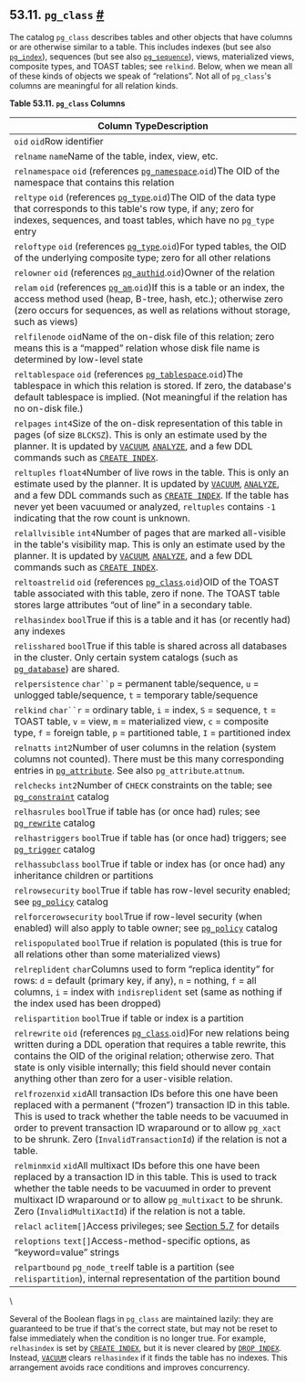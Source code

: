 ## 53.11. `pg_class` [#](#CATALOG-PG-CLASS)

The catalog `pg_class` describes tables and other objects that have columns or are otherwise similar to a table. This includes indexes (but see also [`pg_index`](catalog-pg-index.html "53.26. pg_index")), sequences (but see also [`pg_sequence`](catalog-pg-sequence.html "53.47. pg_sequence")), views, materialized views, composite types, and TOAST tables; see `relkind`. Below, when we mean all of these kinds of objects we speak of “relations”. Not all of `pg_class`'s columns are meaningful for all relation kinds.

**Table 53.11. `pg_class` Columns**

| Column TypeDescription                                                                                                                                                                                                                                                                                                                                                                                              |
| ------------------------------------------------------------------------------------------------------------------------------------------------------------------------------------------------------------------------------------------------------------------------------------------------------------------------------------------------------------------------------------------------------------------- |
| `oid` `oid`Row identifier                                                                                                                                                                                                                                                                                                                                                                                           |
| `relname` `name`Name of the table, index, view, etc.                                                                                                                                                                                                                                                                                                                                                                |
| `relnamespace` `oid` (references [`pg_namespace`](catalog-pg-namespace.html "53.32. pg_namespace").`oid`)The OID of the namespace that contains this relation                                                                                                                                                                                                                                                       |
| `reltype` `oid` (references [`pg_type`](catalog-pg-type.html "53.64. pg_type").`oid`)The OID of the data type that corresponds to this table's row type, if any; zero for indexes, sequences, and toast tables, which have no `pg_type` entry                                                                                                                                                                       |
| `reloftype` `oid` (references [`pg_type`](catalog-pg-type.html "53.64. pg_type").`oid`)For typed tables, the OID of the underlying composite type; zero for all other relations                                                                                                                                                                                                                                     |
| `relowner` `oid` (references [`pg_authid`](catalog-pg-authid.html "53.8. pg_authid").`oid`)Owner of the relation                                                                                                                                                                                                                                                                                                    |
| `relam` `oid` (references [`pg_am`](catalog-pg-am.html "53.3. pg_am").`oid`)If this is a table or an index, the access method used (heap, B-tree, hash, etc.); otherwise zero (zero occurs for sequences, as well as relations without storage, such as views)                                                                                                                                                      |
| `relfilenode` `oid`Name of the on-disk file of this relation; zero means this is a “mapped” relation whose disk file name is determined by low-level state                                                                                                                                                                                                                                                          |
| `reltablespace` `oid` (references [`pg_tablespace`](catalog-pg-tablespace.html "53.56. pg_tablespace").`oid`)The tablespace in which this relation is stored. If zero, the database's default tablespace is implied. (Not meaningful if the relation has no on-disk file.)                                                                                                                                          |
| `relpages` `int4`Size of the on-disk representation of this table in pages (of size `BLCKSZ`). This is only an estimate used by the planner. It is updated by [`VACUUM`](sql-vacuum.html "VACUUM"), [`ANALYZE`](sql-analyze.html "ANALYZE"), and a few DDL commands such as [`CREATE INDEX`](sql-createindex.html "CREATE INDEX").                                                                                  |
| `reltuples` `float4`Number of live rows in the table. This is only an estimate used by the planner. It is updated by [`VACUUM`](sql-vacuum.html "VACUUM"), [`ANALYZE`](sql-analyze.html "ANALYZE"), and a few DDL commands such as [`CREATE INDEX`](sql-createindex.html "CREATE INDEX"). If the table has never yet been vacuumed or analyzed, `reltuples` contains `-1` indicating that the row count is unknown. |
| `relallvisible` `int4`Number of pages that are marked all-visible in the table's visibility map. This is only an estimate used by the planner. It is updated by [`VACUUM`](sql-vacuum.html "VACUUM"), [`ANALYZE`](sql-analyze.html "ANALYZE"), and a few DDL commands such as [`CREATE INDEX`](sql-createindex.html "CREATE INDEX").                                                                                |
| `reltoastrelid` `oid` (references [`pg_class`](catalog-pg-class.html "53.11. pg_class").`oid`)OID of the TOAST table associated with this table, zero if none. The TOAST table stores large attributes “out of line” in a secondary table.                                                                                                                                                                          |
| `relhasindex` `bool`True if this is a table and it has (or recently had) any indexes                                                                                                                                                                                                                                                                                                                                |
| `relisshared` `bool`True if this table is shared across all databases in the cluster. Only certain system catalogs (such as [`pg_database`](catalog-pg-database.html "53.15. pg_database")) are shared.                                                                                                                                                                                                             |
| `relpersistence` `char``p` = permanent table/sequence, `u` = unlogged table/sequence, `t` = temporary table/sequence                                                                                                                                                                                                                                                                                                |
| `relkind` `char``r` = ordinary table, `i` = index, `S` = sequence, `t` = TOAST table, `v` = view, `m` = materialized view, `c` = composite type, `f` = foreign table, `p` = partitioned table, `I` = partitioned index                                                                                                                                                                                              |
| `relnatts` `int2`Number of user columns in the relation (system columns not counted). There must be this many corresponding entries in [`pg_attribute`](catalog-pg-attribute.html "53.7. pg_attribute"). See also `pg_attribute`.`attnum`.                                                                                                                                                                          |
| `relchecks` `int2`Number of `CHECK` constraints on the table; see [`pg_constraint`](catalog-pg-constraint.html "53.13. pg_constraint") catalog                                                                                                                                                                                                                                                                      |
| `relhasrules` `bool`True if table has (or once had) rules; see [`pg_rewrite`](catalog-pg-rewrite.html "53.45. pg_rewrite") catalog                                                                                                                                                                                                                                                                                  |
| `relhastriggers` `bool`True if table has (or once had) triggers; see [`pg_trigger`](catalog-pg-trigger.html "53.58. pg_trigger") catalog                                                                                                                                                                                                                                                                            |
| `relhassubclass` `bool`True if table or index has (or once had) any inheritance children or partitions                                                                                                                                                                                                                                                                                                              |
| `relrowsecurity` `bool`True if table has row-level security enabled; see [`pg_policy`](catalog-pg-policy.html "53.38. pg_policy") catalog                                                                                                                                                                                                                                                                           |
| `relforcerowsecurity` `bool`True if row-level security (when enabled) will also apply to table owner; see [`pg_policy`](catalog-pg-policy.html "53.38. pg_policy") catalog                                                                                                                                                                                                                                          |
| `relispopulated` `bool`True if relation is populated (this is true for all relations other than some materialized views)                                                                                                                                                                                                                                                                                            |
| `relreplident` `char`Columns used to form “replica identity” for rows: `d` = default (primary key, if any), `n` = nothing, `f` = all columns, `i` = index with `indisreplident` set (same as nothing if the index used has been dropped)                                                                                                                                                                            |
| `relispartition` `bool`True if table or index is a partition                                                                                                                                                                                                                                                                                                                                                        |
| `relrewrite` `oid` (references [`pg_class`](catalog-pg-class.html "53.11. pg_class").`oid`)For new relations being written during a DDL operation that requires a table rewrite, this contains the OID of the original relation; otherwise zero. That state is only visible internally; this field should never contain anything other than zero for a user-visible relation.                                       |
| `relfrozenxid` `xid`All transaction IDs before this one have been replaced with a permanent (“frozen”) transaction ID in this table. This is used to track whether the table needs to be vacuumed in order to prevent transaction ID wraparound or to allow `pg_xact` to be shrunk. Zero (`InvalidTransactionId`) if the relation is not a table.                                                                   |
| `relminmxid` `xid`All multixact IDs before this one have been replaced by a transaction ID in this table. This is used to track whether the table needs to be vacuumed in order to prevent multixact ID wraparound or to allow `pg_multixact` to be shrunk. Zero (`InvalidMultiXactId`) if the relation is not a table.                                                                                             |
| `relacl` `aclitem[]`Access privileges; see [Section 5.7](ddl-priv.html "5.7. Privileges") for details                                                                                                                                                                                                                                                                                                               |
| `reloptions` `text[]`Access-method-specific options, as “keyword=value” strings                                                                                                                                                                                                                                                                                                                                     |
| `relpartbound` `pg_node_tree`If table is a partition (see `relispartition`), internal representation of the partition bound                                                                                                                                                                                                                                                                                         |

\

Several of the Boolean flags in `pg_class` are maintained lazily: they are guaranteed to be true if that's the correct state, but may not be reset to false immediately when the condition is no longer true. For example, `relhasindex` is set by [`CREATE INDEX`](sql-createindex.html "CREATE INDEX"), but it is never cleared by [`DROP INDEX`](sql-dropindex.html "DROP INDEX"). Instead, [`VACUUM`](sql-vacuum.html "VACUUM") clears `relhasindex` if it finds the table has no indexes. This arrangement avoids race conditions and improves concurrency.